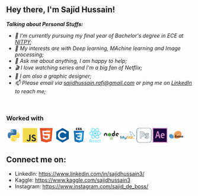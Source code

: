 ## Hey there, I'm Sajid Hussain!

<em>
  
**Talking about Personal Stuffs:**

- 💼 I’m currently pursuing my final year of Bachelor's degree in ECE at [NITPY](https://nitpy.ac.in/);
- 🤔 My interests are with Deep learning, MAchine learning and Image processing;
- 💬 Ask me about anything, I am happy to help;
- 🎬 I love watching series and I'm a big fan of Netflix;
- 🎨 I am also a graphic designer;
- 📫 Please email via sajidhussain.rafi@gmail.com or ping me on [LinkedIn](https://www.linkedin.com/in/sajidhussain3/) to reach me;
<br/> 
</em>

### Worked with 

<code><img height="40" src="https://raw.githubusercontent.com/devicons/devicon/master/icons/python/python-original.svg" title="python"></code>
<code><img height="40" src="https://raw.githubusercontent.com/devicons/devicon/master/icons/javascript/javascript-original.svg" title="javascript"></code>
<code><img height="40" src="https://raw.githubusercontent.com/devicons/devicon/master/icons/html5/html5-original.svg" title="html5"></code>
<code><img height="40" src="https://raw.githubusercontent.com/devicons/devicon/master/icons/c/c-plain.svg" title="C"></code>
<code><img height="40" src="https://raw.githubusercontent.com/devicons/devicon/master/icons/css3/css3-original-wordmark.svg" title="css3"></code>
<code><img height="40" src="https://raw.githubusercontent.com/devicons/devicon/master/icons/react/react-original-wordmark.svg" title="react"></code>
<code><img height="40" src="https://raw.githubusercontent.com/devicons/devicon/master/icons/nodejs/nodejs-original-wordmark.svg" title="node.js"></code>
<code><img height="40" src="https://raw.githubusercontent.com/devicons/devicon/master/icons/mysql/mysql-original-wordmark.svg" title="mysql"></code>
<code><img height="40" src="https://github.com/devicons/devicon/blob/master/icons/photoshop/photoshop-line.svg" title="photoshop"></code>
<code><img height="40" src="https://github.com/devicons/devicon/blob/master/icons/aftereffects/aftereffects-original.svg" title="aftereffect"></code>
<code><img height="40" src="https://raw.githubusercontent.com/github/explore/80688e429a7d4ef2fca1e82350fe8e3517d3494d/topics/scikit-learn/scikit-learn.png" title="sklearn"></code>


## Connect me on:
- LinkedIn: https://www.linkedin.com/in/sajidhussain3/
- Kaggle: https://www.kaggle.com/sajidhussain3
- Instagram: https://www.instagram.com/sajid_de_boss/
